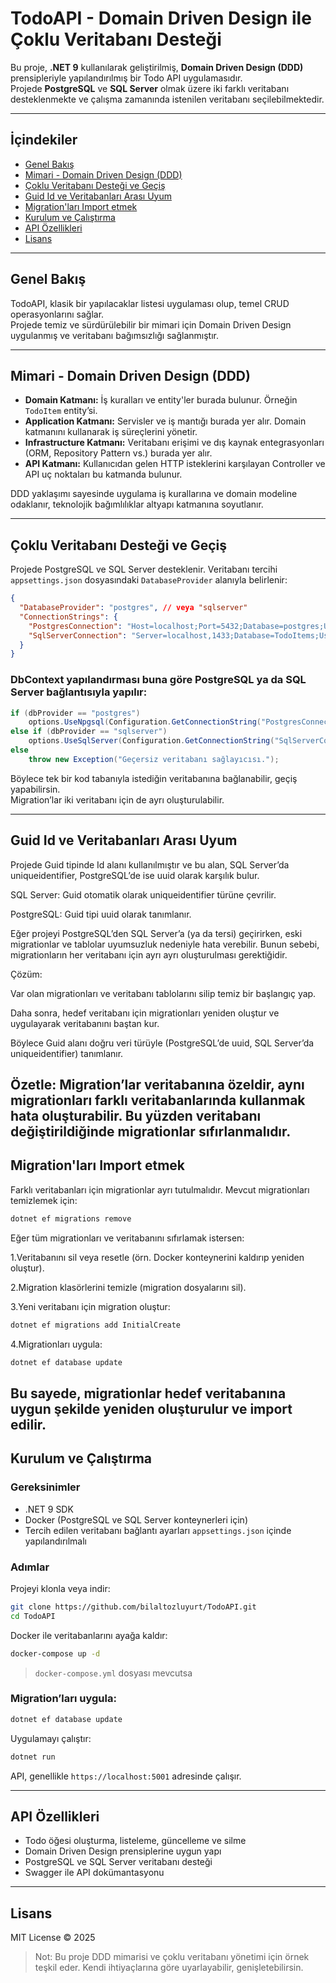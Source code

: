 # TodoAPI - Domain Driven Design ile Çoklu Veritabanı Desteği

Bu proje, **.NET 9** kullanılarak geliştirilmiş, **Domain Driven Design (DDD)** prensipleriyle yapılandırılmış bir Todo API uygulamasıdır.  
Projede **PostgreSQL** ve **SQL Server** olmak üzere iki farklı veritabanı desteklenmekte ve çalışma zamanında istenilen veritabanı seçilebilmektedir.

---

## İçindekiler

- [Genel Bakış](#genel-bakış)
- [Mimari - Domain Driven Design (DDD)](#mimari---domain-driven-design-ddd)
- [Çoklu Veritabanı Desteği ve Geçiş](#çoklu-veritabanı-desteği-ve-geçiş)
- [Guid Id ve Veritabanları Arası Uyum](#guid-id-ve-veritabanları-arası-uyum)
- [Migration'ları Import etmek](#migrationlar-ve-versiyonsuz-import)
- [Kurulum ve Çalıştırma](#kurulum-ve-çalıştırma)
- [API Özellikleri](#api-özellikleri)
- [Lisans](#lisans)

---

## Genel Bakış

TodoAPI, klasik bir yapılacaklar listesi uygulaması olup, temel CRUD operasyonlarını sağlar.  
Projede temiz ve sürdürülebilir bir mimari için Domain Driven Design uygulanmış ve veritabanı bağımsızlığı sağlanmıştır.

---

## Mimari - Domain Driven Design (DDD)

- **Domain Katmanı:** İş kuralları ve entity'ler burada bulunur. Örneğin `TodoItem` entity’si.
- **Application Katmanı:** Servisler ve iş mantığı burada yer alır. Domain katmanını kullanarak iş süreçlerini yönetir.
- **Infrastructure Katmanı:** Veritabanı erişimi ve dış kaynak entegrasyonları (ORM, Repository Pattern vs.) burada yer alır.
- **API Katmanı:** Kullanıcıdan gelen HTTP isteklerini karşılayan Controller ve API uç noktaları bu katmanda bulunur.

DDD yaklaşımı sayesinde uygulama iş kurallarına ve domain modeline odaklanır, teknolojik bağımlılıklar altyapı katmanına soyutlanır.

---

## Çoklu Veritabanı Desteği ve Geçiş

Projede PostgreSQL ve SQL Server desteklenir. Veritabanı tercihi `appsettings.json` dosyasındaki `DatabaseProvider` alanıyla belirlenir:

```json
{
  "DatabaseProvider": "postgres", // veya "sqlserver"
  "ConnectionStrings": {
    "PostgresConnection": "Host=localhost;Port=5432;Database=postgres;Username=postgres;Password=postgres",
    "SqlServerConnection": "Server=localhost,1433;Database=TodoItems;User Id=sa;Password=YourStrongPassword;"
  }
}
```

### DbContext yapılandırması buna göre PostgreSQL ya da SQL Server bağlantısıyla yapılır:

```csharp
if (dbProvider == "postgres")
    options.UseNpgsql(Configuration.GetConnectionString("PostgresConnection"));
else if (dbProvider == "sqlserver")
    options.UseSqlServer(Configuration.GetConnectionString("SqlServerConnection"));
else
    throw new Exception("Geçersiz veritabanı sağlayıcısı.");
```

Böylece tek bir kod tabanıyla istediğin veritabanına bağlanabilir, geçiş yapabilirsin.  
Migration’lar iki veritabanı için de ayrı oluşturulabilir.

---
## Guid Id ve Veritabanları Arası Uyum

Projede Guid tipinde Id alanı kullanılmıştır ve bu alan, SQL Server’da uniqueidentifier, PostgreSQL’de ise uuid olarak karşılık bulur.

SQL Server: Guid otomatik olarak uniqueidentifier türüne çevrilir.

PostgreSQL: Guid tipi uuid olarak tanımlanır.

Eğer projeyi PostgreSQL’den SQL Server’a (ya da tersi) geçirirken, eski migrationlar ve tablolar uyumsuzluk nedeniyle hata verebilir. Bunun sebebi, migrationların her veritabanı için ayrı ayrı oluşturulması gerektiğidir.

Çözüm:

Var olan migrationları ve veritabanı tablolarını silip temiz bir başlangıç yap.

Daha sonra, hedef veritabanı için migrationları yeniden oluştur ve uygulayarak veritabanını baştan kur.

Böylece Guid alanı doğru veri türüyle (PostgreSQL’de uuid, SQL Server’da uniqueidentifier) tanımlanır.

Özetle: Migration’lar veritabanına özeldir, aynı migrationları farklı veritabanlarında kullanmak hata oluşturabilir. Bu yüzden veritabanı değiştirildiğinde migrationlar sıfırlanmalıdır.
---
## Migration'ları Import etmek

Farklı veritabanları için migrationlar ayrı tutulmalıdır.
Mevcut migrationları temizlemek için:
```bash
dotnet ef migrations remove
```
Eğer tüm migrationları ve veritabanını sıfırlamak istersen:

1.Veritabanını sil veya resetle (örn. Docker konteynerini kaldırıp yeniden oluştur).

2.Migration klasörlerini temizle (migration dosyalarını sil).

3.Yeni veritabanı için migration oluştur:
```bash
dotnet ef migrations add InitialCreate
```
4.Migrationları uygula:
```bash
dotnet ef database update
```
Bu sayede, migrationlar hedef veritabanına uygun şekilde yeniden oluşturulur ve import edilir.
---
## Kurulum ve Çalıştırma

### Gereksinimler

- .NET 9 SDK  
- Docker (PostgreSQL ve SQL Server konteynerleri için)  
- Tercih edilen veritabanı bağlantı ayarları `appsettings.json` içinde yapılandırılmalı

### Adımlar

Projeyi klonla veya indir:

```bash
git clone https://github.com/bilaltozluyurt/TodoAPI.git
cd TodoAPI
```

Docker ile veritabanlarını ayağa kaldır:

```bash
docker-compose up -d
```

> `docker-compose.yml` dosyası mevcutsa

### Migration’ları uygula:

```bash
dotnet ef database update
```

Uygulamayı çalıştır:

```bash
dotnet run
```

API, genellikle `https://localhost:5001` adresinde çalışır.

---

## API Özellikleri

- Todo öğesi oluşturma, listeleme, güncelleme ve silme  
- Domain Driven Design prensiplerine uygun yapı  
- PostgreSQL ve SQL Server veritabanı desteği  
- Swagger ile API dokümantasyonu

---

## Lisans

MIT License © 2025

> Not: Bu proje DDD mimarisi ve çoklu veritabanı yönetimi için örnek teşkil eder. Kendi ihtiyaçlarına göre uyarlayabilir, genişletebilirsin.
